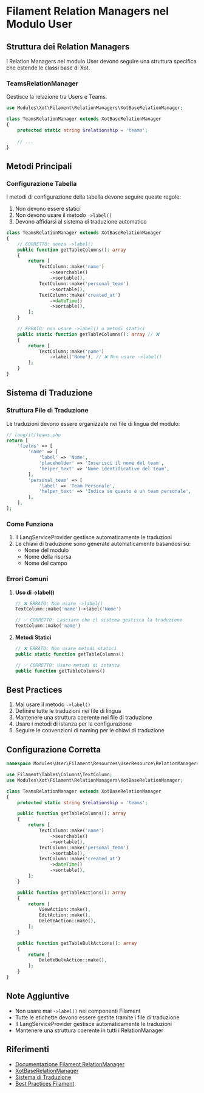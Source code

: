 # Filament Relation Managers nel Modulo User

## Struttura dei Relation Managers

I Relation Managers nel modulo User devono seguire una struttura specifica che estende le classi base di Xot.

### TeamsRelationManager

Gestisce la relazione tra Users e Teams.

```php
use Modules\Xot\Filament\RelationManagers\XotBaseRelationManager;

class TeamsRelationManager extends XotBaseRelationManager
{
    protected static string $relationship = 'teams';
    
    // ...
}
```

## Metodi Principali

### Configurazione Tabella

I metodi di configurazione della tabella devono seguire queste regole:

1. Non devono essere statici
2. Non devono usare il metodo `->label()`
3. Devono affidarsi al sistema di traduzione automatico

```php
class TeamsRelationManager extends XotBaseRelationManager
{
    // CORRETTO: senza ->label()
    public function getTableColumns(): array
    {
        return [
            TextColumn::make('name')
                ->searchable()
                ->sortable(),
            TextColumn::make('personal_team')
                ->sortable(),
            TextColumn::make('created_at')
                ->dateTime()
                ->sortable(),
        ];
    }

    // ERRATO: non usare ->label() o metodi statici
    public static function getTableColumns(): array // ❌
    {
        return [
            TextColumn::make('name')
                ->label('Nome'), // ❌ Non usare ->label()
        ];
    }
}
```

## Sistema di Traduzione

### Struttura File di Traduzione

Le traduzioni devono essere organizzate nei file di lingua del modulo:

```php
// lang/it/teams.php
return [
    'fields' => [
        'name' => [
            'label' => 'Nome',
            'placeholder' => 'Inserisci il nome del team',
            'helper_text' => 'Nome identificativo del team',
        ],
        'personal_team' => [
            'label' => 'Team Personale',
            'helper_text' => 'Indica se questo è un team personale',
        ],
    ],
];
```

### Come Funziona

1. Il LangServiceProvider gestisce automaticamente le traduzioni
2. Le chiavi di traduzione sono generate automaticamente basandosi su:
   - Nome del modulo
   - Nome della risorsa
   - Nome del campo

### Errori Comuni

1. **Uso di ->label()**
   ```php
   // ❌ ERRATO: Non usare ->label()
   TextColumn::make('name')->label('Nome')
   
   // ✅ CORRETTO: Lasciare che il sistema gestisca la traduzione
   TextColumn::make('name')
   ```

2. **Metodi Statici**
   ```php
   // ❌ ERRATO: Non usare metodi statici
   public static function getTableColumns()
   
   // ✅ CORRETTO: Usare metodi di istanza
   public function getTableColumns()
   ```

## Best Practices

1. Mai usare il metodo `->label()`
2. Definire tutte le traduzioni nei file di lingua
3. Mantenere una struttura coerente nei file di traduzione
4. Usare i metodi di istanza per la configurazione
5. Seguire le convenzioni di naming per le chiavi di traduzione

## Configurazione Corretta

```php
namespace Modules\User\Filament\Resources\UserResource\RelationManagers;

use Filament\Tables\Columns\TextColumn;
use Modules\Xot\Filament\RelationManagers\XotBaseRelationManager;

class TeamsRelationManager extends XotBaseRelationManager
{
    protected static string $relationship = 'teams';

    public function getTableColumns(): array
    {
        return [
            TextColumn::make('name')
                ->searchable()
                ->sortable(),
            TextColumn::make('personal_team')
                ->sortable(),
            TextColumn::make('created_at')
                ->dateTime()
                ->sortable(),
        ];
    }

    public function getTableActions(): array
    {
        return [
            ViewAction::make(),
            EditAction::make(),
            DeleteAction::make(),
        ];
    }

    public function getTableBulkActions(): array
    {
        return [
            DeleteBulkAction::make(),
        ];
    }
}
```

## Note Aggiuntive

- Non usare mai `->label()` nei componenti Filament
- Tutte le etichette devono essere gestite tramite i file di traduzione
- Il LangServiceProvider gestisce automaticamente le traduzioni
- Mantenere una struttura coerente in tutti i RelationManager

## Riferimenti

- [Documentazione Filament RelationManager](https://filamentphp.com/docs/tables#relation-managers)
- [XotBaseRelationManager](../Xot/docs/filament-relation-managers.md)
- [Sistema di Traduzione](../Xot/docs/translation-system.md)
- [Best Practices Filament](../Xot/docs/filament-best-practices.md) 